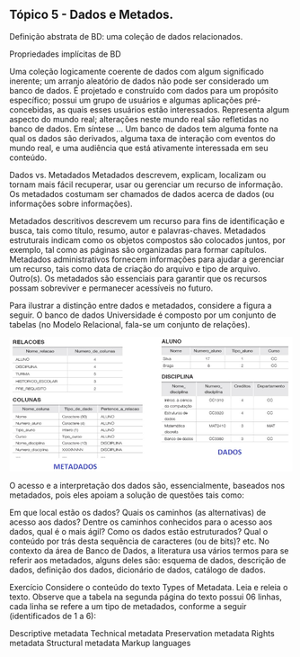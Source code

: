 ## Tópico 5 - Dados e Metados.

Definição abstrata de BD: uma coleção de dados relacionados.

Propriedades implícitas de BD

Uma coleção logicamente coerente de dados com algum significado inerente; um arranjo aleatório de dados não pode ser considerado um banco de dados.
É projetado e construído com dados para um propósito específico; possui um grupo de usuários e algumas aplicações pré-concebidas, as quais esses usuários estão interessados.
Representa algum aspecto do mundo real; alterações neste mundo real são refletidas no banco de dados.
Em síntese … Um banco de dados tem alguma fonte na qual os dados são derivados, alguma taxa de interação com eventos do mundo real, e uma audiência que está ativamente interessada em seu conteúdo.

Dados vs. Metadados
Metadados descrevem, explicam, localizam ou tornam mais fácil recuperar, usar ou gerenciar um recurso de informação. Os metadados costumam ser chamados de dados acerca de dados (ou informações sobre informações).

Metadados descritivos descrevem um recurso para fins de identificação e busca, tais como título, resumo, autor e palavras-chaves.
Metadados estruturais indicam como os objetos compostos são colocados juntos, por exemplo, tal como as páginas são organizadas para formar capítulos.
Metadados administrativos fornecem informações para ajudar a gerenciar um recurso, tais como data de criação do arquivo e tipo de arquivo.
Outro(s).
Os metadados são essenciais para garantir que os recursos possam sobreviver e permanecer acessíveis no futuro.

Para ilustrar a distinção entre dados e metadados, considere a figura a seguir. O banco de dados Universidade é composto por um conjunto de tabelas (no Modelo Relacional, fala-se um conjunto de relações).

![alt text](image-1.png)


O acesso e a interpretação dos dados são, essencialmente, baseados nos metadados, pois eles apoiam a solução de questões tais como:

Em que local estão os dados?
Quais os caminhos (as alternativas) de acesso aos dados?
Dentre os caminhos conhecidos para o acesso aos dados, qual é o mais ágil?
Como os dados estão estruturados?
Qual o conteúdo por trás desta sequência de caracteres (ou de bits)?
etc.
No contexto da área de Banco de Dados, a literatura usa vários termos para se referir aos metadados, alguns deles são: esquema de dados, descrição de dados, definição dos dados, dicionário de dados, catálogo de dados.

Exercício
Considere o conteúdo do texto Types of Metadata. Leia e releia o texto.
Observe que a tabela na segunda página do texto possui 06 linhas, cada linha se refere a um tipo de metadados, conforme a seguir (identificados de 1 a 6):

Descriptive metadata
Technical metadata
Preservation metadata
Rights metadata
Structural metadata
Markup languages

